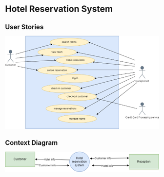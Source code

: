 # Hotel Reservation System

## User Stories
![User Stories](use-case-diagram.png)

## Context Diagram
![Context Diagram](Context-diagram.png)